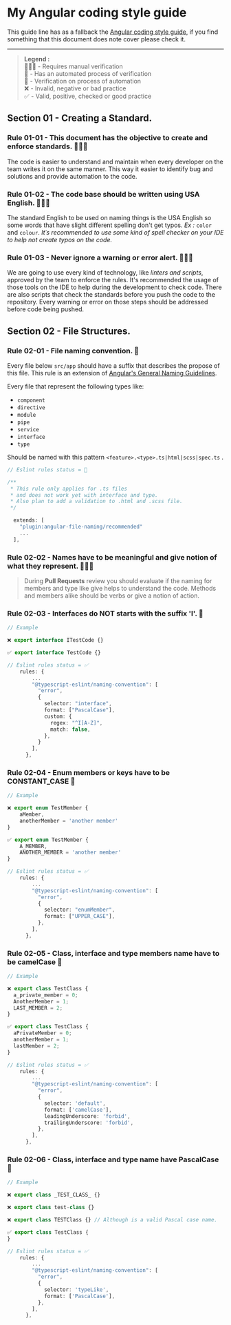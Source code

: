 # My Angular coding style guide

This guide line has as a fallback the [ Angular coding style guide](https://angular.io/guide/styleguide), if you find something that this document does note cover please check it.

---

> **Legend :**<br>
> 🧑‍🔬🔎 - Requires manual verification<br>
> 🤖  - Has an automated process of verification<br>
> 👷  - Verification on process of automation<br>
> ❌  - Invalid, negative or bad practice<br>
> ✅  - Valid, positive, checked or good practice<br>

## Section 01 - Creating a Standard.

### Rule 01-01 - This document has the objective to create and enforce standards. 🧑‍🔬🔎

The code is easier to understand and maintain when every developer on the team writes it on the same manner. This way it easier to identify bug and solutions and provide automation to the code.

### Rule 01-02 - The code base should be written using USA English. 🧑‍🔬🔎

The standard English to be used on naming things is the USA English so some words that have slight different spelling don't get typos. _Ex :_ `color` and `colour`. _It´s recommended to use some kind of spell checker on your IDE to help not create typos on the code._

### Rule 01-03 - Never ignore a **warning** or **error** alert. 🧑‍🔬🔎

We are going to use every kind of technology, like _linters and scripts_, approved by the team to enforce the rules. It's recommended the usage of those tools on the IDE to help during the development to check code. There are also scripts that check the standards before you push the code to the repository. Every warning or error on those steps should be addressed before code being pushed.

## Section 02 - File Structures.

### Rule 02-01 - File naming convention. 🤖

Every file below `src/app` should have a suffix that describes the propose of this file.
This rule is an extension of [Angular's General Naming Guidelines](https://angular.io/guide/styleguide#general-naming-guidelines).

Every file that represent the following types like:

- `component`
- `directive`
- `module`
- `pipe`
- `service`
- `interface`
- `type`

Should be named with this pattern `<feature>.<type>.ts|html|scss|spec.ts` .

```typescript
// Eslint rules status = 👷

/**
 * This rule only applies for .ts files
 * and does not work yet with interface and type.
 * Also plan to add a validation to .html and .scss file.
 */

  extends: [
    "plugin:angular-file-naming/recommended"
    ...
  ],
```

### Rule 02-02 - Names have to be meaningful and give notion of what they represent. 🧑‍🔬🔎

> During **Pull Requests** review you should evaluate if the naming for members and type like give helps to understand the code. Methods and members alike should be verbs or give a notion of action.

### Rule 02-03 - Interfaces do NOT starts with the suffix 'I'. 🤖

```typescript
// Example

❌ export interface ITestCode {}

✅ export interface TestCode {}

// Eslint rules status = ✅
    rules: {
        ...
        "@typescript-eslint/naming-convention": [
          "error",
          {
            selector: "interface",
            format: ["PascalCase"],
            custom: {
              regex: "^I[A-Z]",
              match: false,
            },
          }
        ],
      },
```

### Rule 02-04 - Enum members or keys have to be CONSTANT_CASE 🤖

```typescript
// Example

❌ export enum TestMember {
    aMember,
    anotherMember = 'another member'
}

✅ export enum TestMember {
    A_MEMBER,
    ANOTHER_MEMBER = 'another member'
}

// Eslint rules status = ✅
    rules: {
        ...
        "@typescript-eslint/naming-convention": [
          "error",
          {
            selector: "enumMember",
            format: ["UPPER_CASE"],
          },
        ],
      },
```

### Rule 02-05 - Class, interface and type members name have to be camelCase 🤖

```typescript
// Example

❌ export class TestClass {
  a_private_member = 0;
  AnotherMember = 1;
  LAST_MEMBER = 2;
}

✅ export class TestClass {
  aPrivateMember = 0;
  anotherMember = 1;
  lastMember = 2;
}

// Eslint rules status = ✅
    rules: {
        ...
        "@typescript-eslint/naming-convention": [
          "error",
          {
            selector: 'default',
            format: ['camelCase'],
            leadingUnderscore: 'forbid',
            trailingUnderscore: 'forbid',
          },
        ],
      },
```

### Rule 02-06 - Class, interface and type name have PascalCase 🤖

```typescript
// Example

❌ export class _TEST_CLASS_ {}

❌ export class test-class {}

❌ export class TESTClass {} // Although is a valid Pascal case name.

✅ export class TestClass {
}

// Eslint rules status = ✅
    rules: {
        ...
        "@typescript-eslint/naming-convention": [
          "error",
          {
            selector: 'typeLike',
            format: ['PascalCase'],
          },
        ],
      },
```
